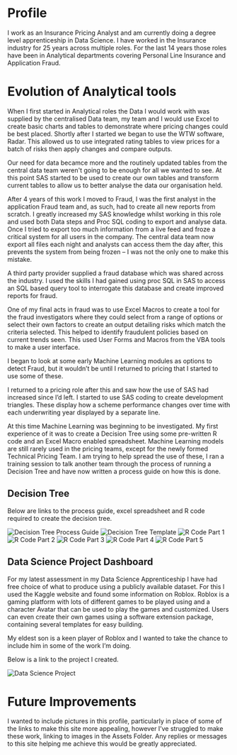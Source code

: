 # Profile
I work as an Insurance Pricing Analyst and am currently doing a degree level apprenticeship in Data Science. I have worked in the Insurance industry for 25 years across multiple roles. For the last 14 years those roles have been in Analytical departments covering Personal Line Insurance and Application Fraud.

# Evolution of Analytical tools

When I first started in Analytical roles the Data I would work with was supplied by the centralised Data team, my team and I would use Excel to create basic charts and tables to demonstrate where pricing changes could be best placed. Shortly after I started we began to use the WTW software, Radar. This allowed us to use integrated rating tables to view prices for a batch of risks then apply changes and compare outputs.

Our need for data becamce more and the routinely updated tables from the central data team weren't going to be enough for all we wanted to see. At this point SAS started to be used to create our own tables and transform current tables to allow us to better analyse the data our organisation held.

After 4 years of this work I moved to Fraud, I was the first analyst in the application Fraud team and, as such, had to create all new reports from scratch. I greatly increased my SAS knowledge whilst working in this role and used both Data steps and Proc SQL coding to export and analyse data. Once I tried to export too much information from a live feed and froze a critical system for all users in the company. The central data team now export all files each night and analysts can access them the day after, this prevents the system from being frozen – I was not the only one to make this mistake.

A third party provider supplied a fraud database which was shared across the industry. I used the skills I had gained using proc SQL in SAS to access an SQL based query tool to interrogate this database and create improved reports for fraud.

One of my final acts in fraud was to use Excel Macros to create a tool for the fraud investigators where they could select from a range of options or select their own factors to create an output detailing risks which match the criteria selected. This helped to identify fraudulent policies based on current trends seen. This used User Forms and Macros from the VBA tools to make a user interface.

I began to look at some early Machine Learning modules as options to detect Fraud, but it wouldn’t be until I returned to pricing that I started to use some of these.

I returned to a pricing role after this and saw how the use of SAS had increased since I’d left. I started to use SAS coding to create development triangles. These display how a scheme performance changes over time with each underwriting year displayed by a separate line.

At this time Machine Learning was beginning to be investigated. My first experience of it was to create a Decision Tree using some pre-written R code and an Excel Macro enabled spreadsheet. Machine Learning models are still rarely used in the pricing teams, except for the newly formed Technical Pricing Team. I am trying to help spread the use of these, I ran a training session to talk another team through the process of running a Decision Tree and have now written a process guide on how this is done.

## Decision Tree

Below are links to the process guide, excel spreadsheet and R code required to create the decision tree.

<img class="rounded-circle" alt="Decision Tree Process Guide" src="/assests/Decision Tree Process.docx" />
<img class="rounded-circle" alt="Decision Tree Template" src="/assests/Decision Tree - Template.xlsm" />
<img class="rounded-circle" alt="R Code Part 1" src="/assests/1.Import Data.R" />
<img class="rounded-circle" alt="R Code Part 2" src="/assests/2.Data Constraints.R" />
<img class="rounded-circle" alt="R Code Part 3" src="/assests/3.Data Prep.R" />
<img class="rounded-circle" alt="R Code Part 4" src="/assests/4.Train Set.R" />
<img class="rounded-circle" alt="R Code Part 5" src="/assests/5.Decision Tree.R" />

## Data Science Project Dashboard

For my latest assessment in my Data Science Apprenticeship I have had free choice of what to produce using a publicly available dataset. For this I used the Kaggle website and found some information on Roblox. Roblox is a gaming platform with lots of different games to be played using and a character Avatar that can be used to play the games and customized. Users can even create their own games using a software extension package, containing several templates for easy building.

My eldest son is a keen player of Roblox and I wanted to take the chance to include him in some of the work I’m doing.

Below is a link to the project I created.

<img class="rounded-circle" alt="Data Science Project" src="/assests/Data Science Project Summative.docx" />


# Future Improvements

I wanted to include pictures in this profile, particularly in place of some of the links to make this site more appealing, however I’ve struggled to make these work, linking to images in the Assets Folder. Any replies or messages to this site helping me achieve this would be greatly appreciated.
